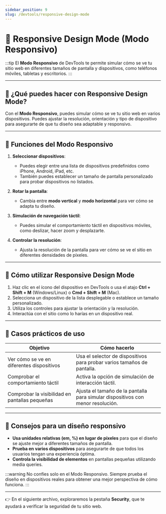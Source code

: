 ```yaml
---
sidebar_position: 9
slug: /devtools/responsive-design-mode
---
```


# 📱 Responsive Design Mode (Modo Responsivo)

:::tip
El **Modo Responsivo** de DevTools te permite simular cómo se ve tu sitio web en diferentes tamaños de pantalla y dispositivos, como teléfonos móviles, tabletas y escritorios.
:::

---

## 🎯 ¿Qué puedes hacer con Responsive Design Mode?

Con el **Modo Responsivo**, puedes simular cómo se ve tu sitio web en varios dispositivos. Puedes ajustar la resolución, orientación y tipo de dispositivo para asegurarte de que tu diseño sea adaptable y responsivo.

---

## 🧩 Funciones del Modo Responsivo

1. **Seleccionar dispositivos**:
   - Puedes elegir entre una lista de dispositivos predefinidos como iPhone, Android, iPad, etc.
   - También puedes establecer un tamaño de pantalla personalizado para probar dispositivos no listados.

2. **Rotar la pantalla**:
   - Cambia entre **modo vertical** y **modo horizontal** para ver cómo se adapta tu diseño.

3. **Simulación de navegación táctil**:
   - Puedes simular el comportamiento táctil en dispositivos móviles, como deslizar, hacer zoom y desplazarte.

4. **Controlar la resolución**:
   - Ajusta la resolución de la pantalla para ver cómo se ve el sitio en diferentes densidades de píxeles.

---

## 🚀 Cómo utilizar Responsive Design Mode

1. Haz clic en el ícono del dispositivo en DevTools o usa el atajo **Ctrl + Shift + M** (Windows/Linux) o **Cmd + Shift + M** (Mac).
2. Selecciona un dispositivo de la lista desplegable o establece un tamaño personalizado.
3. Utiliza los controles para ajustar la orientación y la resolución.
4. Interactúa con el sitio como lo harías en un dispositivo real.

---

## 🧩 Casos prácticos de uso

| Objetivo                         | Cómo hacerlo                                               |
|----------------------------------|------------------------------------------------------------|
| Ver cómo se ve en diferentes dispositivos | Usa el selector de dispositivos para probar varios tamaños de pantalla. |
| Comprobar el comportamiento táctil | Activa la opción de simulación de interacción táctil.      |
| Comprobar la visibilidad en pantallas pequeñas | Ajusta el tamaño de la pantalla para simular dispositivos con menor resolución. |

---

## 🧰 Consejos para un diseño responsivo

- **Usa unidades relativas (em, %) en lugar de píxeles** para que el diseño se ajuste mejor a diferentes tamaños de pantalla.
- **Prueba en varios dispositivos** para asegurarte de que todos los usuarios tengan una experiencia óptima.
- **Controla la visibilidad de elementos** en pantallas pequeñas utilizando media queries.

:::warning
No confíes solo en el Modo Responsivo. Siempre prueba el diseño en dispositivos reales para obtener una mejor perspectiva de cómo funciona.
:::

---

👉 En el siguiente archivo, exploraremos la pestaña **Security**, que te ayudará a verificar la seguridad de tu sitio web.
